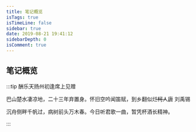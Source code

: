 ```yaml
---
title: 笔记概览
isTags: true
isTimeLine: false
sidebar: true
date: 2019-08-21 19:41:12
sidebarDepth: 0
isComment: true
---
```


## 笔记概览

:::tip 酬乐天扬州初逢席上见赠 

<div style='position: relative;'>
<span style='position: absolute;
right: 2%;'> —— 唐 刘禹锡</span></div>

巴山楚水凄凉地，二十三年弃置身。怀旧空吟闻笛赋，到乡翻似烂柯人。

沉舟侧畔千帆过，病树前头万木春。今日听君歌一曲，暂凭杯酒长精神。

:::

